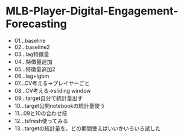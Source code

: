 # MLB-Player-Digital-Engagement-Forecasting

- 01…baseline
- 02…baseline2
- 03…lag特徴量
- 04…特徴量追加
- 05…特徴量追加2
- 06…lag+lgbm
- 07…CV考える→プレイヤーごと
- 08…CV考える→sliding window
- 09…target自分で統計量出す
- 10…target公開notebookの統計量使う
- 11…09と10の合わせ技
- 12…tsfresh使ってみる
- 13…targetの統計量を，どの期間使えばいいかいろいろ試した
